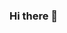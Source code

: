 ### Hi there 👋

<!--
<h1 align="center">Hi 👋, I'm David</h1>
<h3 align="center">A passionate frontend developer</h3>

<p align="left"> <a href="https://github.com/ryo-ma/github-profile-trophy"><img src="https://github-profile-trophy.vercel.app/?username=aidendexter" alt="aidendexter" /></a> </p>

- 🌱 I’m currently learning **Flutter, Dart,**

- 📫 How to reach me **dave.bolotaev@gmail.com**

<h3 align="left">Connect with me:</h3>
<p align="left">
<a href="https://linkedin.com/in/linkedin.com/in/david-bolotaev-0506932b3" target="blank"><img align="center" src="https://raw.githubusercontent.com/rahuldkjain/github-profile-readme-generator/master/src/images/icons/Social/linked-in-alt.svg" alt="linkedin.com/in/david-bolotaev-0506932b3" height="30" width="40" /></a>
<a href="https://instagram.com/https://www.instagram.com/davebolotaev/" target="blank"><img align="center" src="https://raw.githubusercontent.com/rahuldkjain/github-profile-readme-generator/master/src/images/icons/Social/instagram.svg" alt="https://www.instagram.com/davebolotaev/" height="30" width="40" /></a>
</p>

<h3 align="left">Languages and Tools:</h3>
<p align="left"> <a href="https://dart.dev" target="_blank" rel="noreferrer"> <img src="https://www.vectorlogo.zone/logos/dartlang/dartlang-icon.svg" alt="dart" width="40" height="40"/> </a> <a href="https://firebase.google.com/" target="_blank" rel="noreferrer"> <img src="https://www.vectorlogo.zone/logos/firebase/firebase-icon.svg" alt="firebase" width="40" height="40"/> </a> <a href="https://flutter.dev" target="_blank" rel="noreferrer"> <img src="https://www.vectorlogo.zone/logos/flutterio/flutterio-icon.svg" alt="flutter" width="40" height="40"/> </a> <a href="https://git-scm.com/" target="_blank" rel="noreferrer"> <img src="https://www.vectorlogo.zone/logos/git-scm/git-scm-icon.svg" alt="git" width="40" height="40"/> </a> </p>

<p><img align="center" src="https://github-readme-stats.vercel.app/api/top-langs?username=aidendexter&show_icons=true&locale=en&layout=compact" alt="aidendexter" /></p>

<p><img align="center" src="https://github-readme-streak-stats.herokuapp.com/?user=aidendexter&" alt="aidendexter" /></p>


-->
